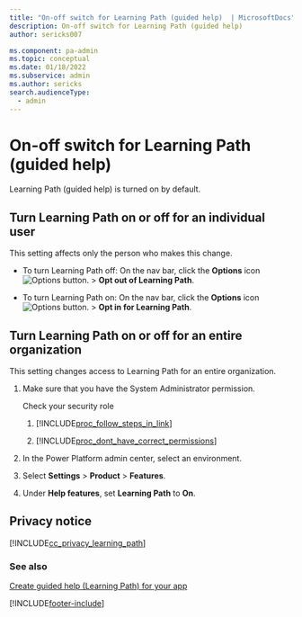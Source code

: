 ```yaml
---
title: "On-off switch for Learning Path (guided help)  | MicrosoftDocs"
description: On-off switch for Learning Path (guided help) 
author: sericks007

ms.component: pa-admin
ms.topic: conceptual
ms.date: 01/18/2022
ms.subservice: admin
ms.author: sericks
search.audienceType: 
  - admin
---
```

# On-off switch for Learning Path (guided help)

Learning Path (guided help) is turned on by default.  
  
## Turn Learning Path on or off for an individual user  
 This setting affects only the person who makes this change.  
  
-   To turn Learning Path off: On the nav bar, click the **Options**  icon ![Options button.](../admin/media/optionsbutton.png "Options button") > **Opt out of Learning Path**.  
  
-   To turn Learning Path on: On the nav bar, click the **Options**  icon ![Options button.](../admin/media/optionsbutton.png "Options button") > **Opt in for Learning Path**.  
  
## Turn Learning Path on or off for an entire organization  
This setting changes access to Learning Path for an entire organization. 
  
1. Make sure that you have the System Administrator permission.
  
    Check your security role  
  
   1. [!INCLUDE[proc_follow_steps_in_link](../includes/proc-follow-steps-in-link.md)]  
  
   2. [!INCLUDE[proc_dont_have_correct_permissions](../includes/proc-dont-have-correct-permissions.md)]  
  
2. In the Power Platform admin center, select an environment. 

3. Select **Settings** > **Product** > **Features**.  
  
4. Under **Help features**, set **Learning Path** to **On**.
  
<a name="BKMK_Privacy"></a>   
## Privacy notice  
[!INCLUDE[cc_privacy_learning_path](../includes/cc-privacy-learning-path.md)]
  
### See also  
 [Create guided help (Learning Path) for your app](/powerapps/maker/model-driven-apps/create-guided-help-learning-path)   



[!INCLUDE[footer-include](../includes/footer-banner.md)]
